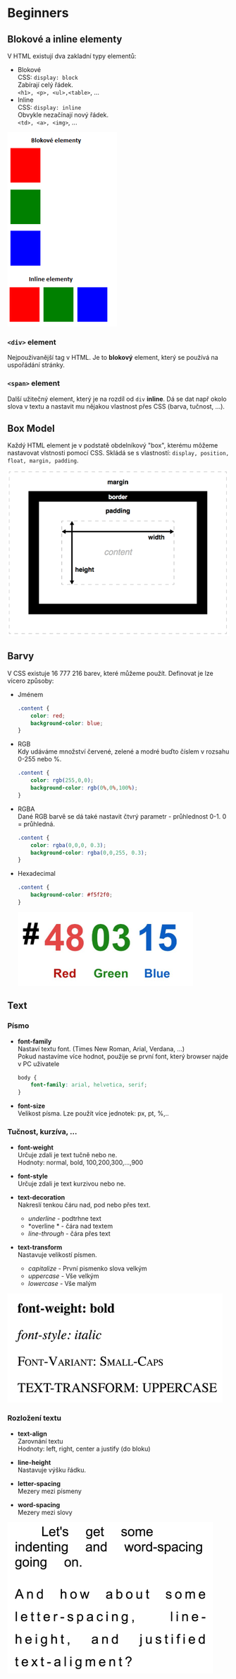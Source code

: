 # Beginners
## Blokové a inline elementy
V HTML existují dva zakladní typy elementů:
* Blokové\
    CSS: `display: block`\
    Zabírají celý řádek.\
    `<h1>, <p>, <ul>,<table>`, ...
* Inline\
    CSS: `display: inline`\
    Obvykle nezačínají nový řádek.\
    `<td>, <a>, <img>`, ...

![Image of block-inline](https://raw.githubusercontent.com/vojtechrojicek/CssTutorial/master/Beginners/Assets/block-inline.png)

### `<div>` element
Nejpouživanější tag v HTML. Je to **blokový** element, který se používá na uspořádání stránky. 
### `<span>` element
Další užitečný element, který je na rozdíl od `div` **inline**. Dá se dat např okolo slova v textu a nastavit mu nějakou vlastnost přes CSS (barva, tučnost, ...).

## Box Model
Každý HTML element je v podstatě obdelníkový "box", kterému môžeme nastavovat vlstnosti pomocí CSS.
Skládá se s vlastností: `display, position, float, margin, padding`.

![Image of box-model](https://raw.githubusercontent.com/vojtechrojicek/CssTutorial/master/Beginners/Assets/box-model.png)


## Barvy
V CSS existuje 16 777 216 barev, které můžeme použít. Definovat je lze vícero způsoby:
* Jménem
    ```css
    .content {
        color: red;
        background-color: blue;
    }
    ```
* RGB\
    Kdy udáváme množství červené, zelené a modré buďto číslem v rozsahu 0-255 nebo %.
    ```css
    .content {
        color: rgb(255,0,0);
        background-color: rgb(0%,0%,100%);
    }
    ```
* RGBA\
    Dané RGB barvě se dá také nastavit čtvrý parametr - průhlednost 0-1. 0 = průhledná.
    ```css
    .content {
        color: rgba(0,0,0, 0.3);
        background-color: rgba(0,0,255, 0.3);
    }
    ```
* Hexadecimal
    ```css
    .content {
        background-color: #f5f2f0;
    }
    ```
    ![Image of hex](https://raw.githubusercontent.com/vojtechrojicek/CssTutorial/master/Beginners/Assets/hex.png)

## Text
### Písmo
* **font-family**\
    Nastaví textu font. (Times New Roman, Arial, Verdana, ...)   
    Pokud nastavíme více hodnot, použije se první font, který browser najde v PC uživatele
    ```css
    body {
        font-family: arial, helvetica, serif;
    }
    ```
* **font-size**\
    Velikost písma. Lze použít více jednotek: px, pt, %,..

### Tučnost, kurzíva, ...
* **font-weight**\
    Určuje zdali je text tučně nebo ne.\
    Hodnoty: normal, bold, 100,200,300,...,900

* **font-style**\
    Určuje zdali je text kurzivou nebo ne.

* **text-decoration**\
    Nakreslí tenkou čáru nad, pod nebo přes text.
    * *underline* - podtrhne text
    * *overline * - čára nad textem
    * *line-through* - čára přes text

* **text-transform**\
    Nastavuje velikostí písmen.
    * *capitalize* - První pismenko slova velkým
    * *uppercase* - Vše velkým
    * *lowercase* - Vše malým

![Image of fonts](https://raw.githubusercontent.com/vojtechrojicek/CssTutorial/master/Beginners/Assets/fonts.png)

### Rozložení textu
* **text-align**\
    Zarovnání textu\
    Hodnoty: left, right, center a justify (do bloku)

* **line-height**\
    Nastavuje výšku řádku.

* **letter-spacing**\
    Mezery mezi písmeny
* **word-spacing**\
    Mezery mezi slovy

![Image of text-spacing](https://raw.githubusercontent.com/vojtechrojicek/CssTutorial/master/Beginners/Assets/text-spacing.png)